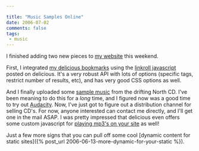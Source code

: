 ```yaml
---

title: "Music Samples Online"
date: 2006-07-02
comments: false
tags:
 - music
---
```


I finished adding two new pieces to [my website](http://ryan.codecrate.com) this weekend.



First, I integrated [my delicious bookmarks](http://del.icio.us/wireframe) using the [linkroll javascript](http://del.icio.us/help/linkrolls) posted on delicious. It's a very robust API with lots of options (specific tags, restrict number of results, etc), and has very good CSS options as well.



And I finally uploaded some [sample music](http://ryan.codecrate.com/music) from the drifting North CD. I've been meaning to do this for a _long_ time, and I figured now was a good time to try out [Audacity](http://audacity.sourceforge.net/). Now, I've just got to figure out a distribution channel for selling CD's. For now, anyone interested can contact me directly, and I'll get one in the mail ASAP. I was pretty impressed that delicious even offers some custom javascript for [playing mp3's on your site](http://del.icio.us/help/playtagger) as well!



Just a few more signs that you can pull off some cool
[dynamic content for static sites]({% post_url 2006-06-13-more-dynamic-for-your-static %}).

